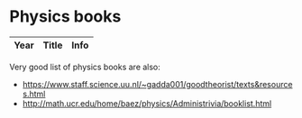 #  Physics books

 Year | Title | Info 
------|-------|------


Very good list of physics books are also:

- https://www.staff.science.uu.nl/~gadda001/goodtheorist/texts&resources.html
- http://math.ucr.edu/home/baez/physics/Administrivia/booklist.html
